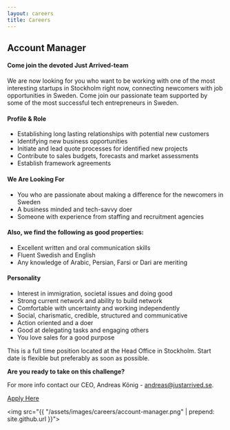 ```yaml
---
layout: careers
title: Careers
---
```


## Account Manager

#### Come join the devoted Just Arrived-team

We are now looking for you who want to be working with one of the most interesting startups in Stockholm right now, connecting newcomers with job opportunities in Sweden. Come join our passionate team supported by some of the most successful tech entrepreneurs in Sweden.


#### Profile & Role

* Establishing long lasting relationships with potential new customers
* Identifying new business opportunities
* Initiate and lead quote processes for identified new projects
* Contribute to sales budgets, forecasts and market assessments
* Establish framework agreements


#### We Are Looking For

*  You who are passionate about making a difference for the newcomers in Sweden
*  A business minded and tech-savvy doer
*  Someone with experience from staffing and recruitment agencies


#### Also, we find the following as good properties:

*  Excellent written and oral communication skills
*  Fluent Swedish and English
*  Any knowledge of Arabic, Persian, Farsi or Dari are meriting


#### Personality

*  Interest in immigration, societal issues and doing good
*  Strong current network and ability to build network
*  Comfortable with uncertainty and working independently
*  Social, charismatic, credible, structured and communicative
*  Action oriented and a doer
*  Good at delegating tasks and engaging others
*  You love sales for a good purpose

This is a full time position located at the Head Office in Stockholm. Start date is flexible but preferably as soon as possible.

__Are you ready to take on this challenge?__

For more info contact our CEO, Andreas König - [andreas@justarrived.se](mailto:andreas@justarrived.se).

<a href="https://wgtrm.com/dc/#justarrived.jaam1" class="primary-btn">Apply Here</a>

<img src="{{ "/assets/images/careers/account-manager.png" | prepend: site.github.url }}">
